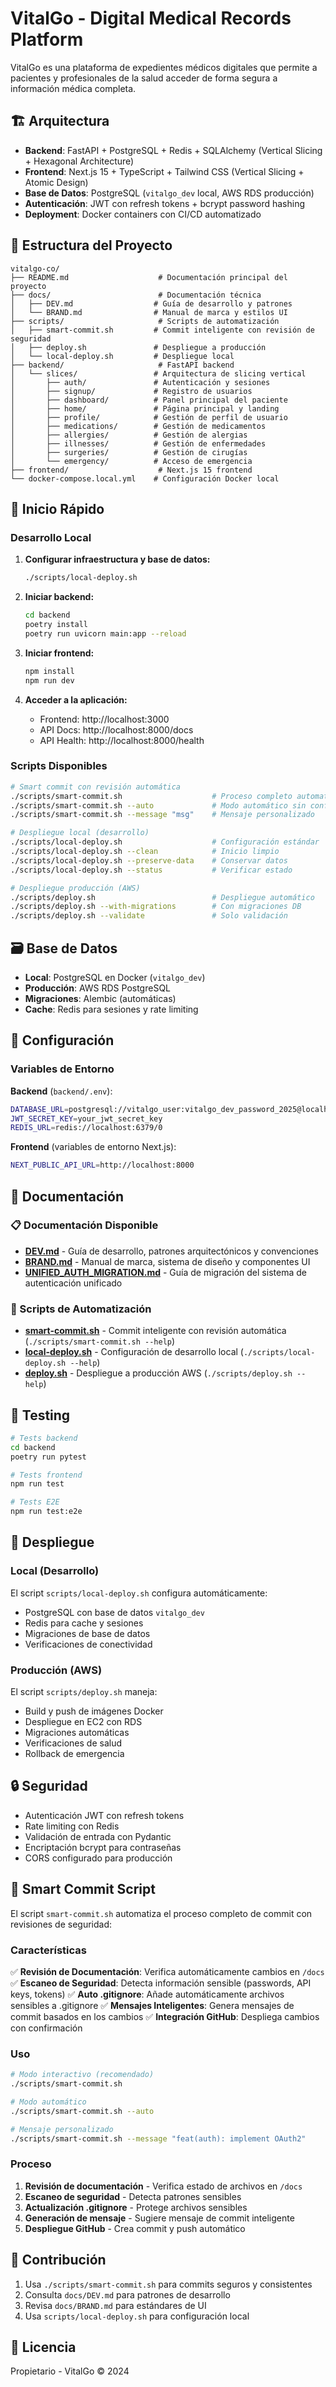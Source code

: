 # VitalGo - Digital Medical Records Platform

VitalGo es una plataforma de expedientes médicos digitales que permite a pacientes y profesionales de la salud acceder de forma segura a información médica completa.

## 🏗 Arquitectura

- **Backend**: FastAPI + PostgreSQL + Redis + SQLAlchemy (Vertical Slicing + Hexagonal Architecture)
- **Frontend**: Next.js 15 + TypeScript + Tailwind CSS (Vertical Slicing + Atomic Design)
- **Base de Datos**: PostgreSQL (`vitalgo_dev` local, AWS RDS producción)
- **Autenticación**: JWT con refresh tokens + bcrypt password hashing
- **Deployment**: Docker containers con CI/CD automatizado

## 📁 Estructura del Proyecto

```
vitalgo-co/
├── README.md                    # Documentación principal del proyecto
├── docs/                        # Documentación técnica
│   ├── DEV.md                  # Guía de desarrollo y patrones
│   └── BRAND.md                # Manual de marca y estilos UI
├── scripts/                     # Scripts de automatización
│   ├── smart-commit.sh         # Commit inteligente con revisión de seguridad
│   ├── deploy.sh               # Despliegue a producción
│   └── local-deploy.sh         # Despliegue local
├── backend/                     # FastAPI backend
│   └── slices/                 # Arquitectura de slicing vertical
│       ├── auth/               # Autenticación y sesiones
│       ├── signup/             # Registro de usuarios
│       ├── dashboard/          # Panel principal del paciente
│       ├── home/               # Página principal y landing
│       ├── profile/            # Gestión de perfil de usuario
│       ├── medications/        # Gestión de medicamentos
│       ├── allergies/          # Gestión de alergias
│       ├── illnesses/          # Gestión de enfermedades
│       ├── surgeries/          # Gestión de cirugías
│       └── emergency/          # Acceso de emergencia
├── frontend/                    # Next.js 15 frontend
└── docker-compose.local.yml    # Configuración Docker local
```

## 🚀 Inicio Rápido

### Desarrollo Local

1. **Configurar infraestructura y base de datos:**
   ```bash
   ./scripts/local-deploy.sh
   ```

2. **Iniciar backend:**
   ```bash
   cd backend
   poetry install
   poetry run uvicorn main:app --reload
   ```

3. **Iniciar frontend:**
   ```bash
   npm install
   npm run dev
   ```

4. **Acceder a la aplicación:**
   - Frontend: http://localhost:3000
   - API Docs: http://localhost:8000/docs
   - API Health: http://localhost:8000/health

### Scripts Disponibles

```bash
# Smart commit con revisión automática
./scripts/smart-commit.sh                    # Proceso completo automatizado
./scripts/smart-commit.sh --auto             # Modo automático sin confirmaciones
./scripts/smart-commit.sh --message "msg"    # Mensaje personalizado

# Despliegue local (desarrollo)
./scripts/local-deploy.sh                    # Configuración estándar
./scripts/local-deploy.sh --clean            # Inicio limpio
./scripts/local-deploy.sh --preserve-data    # Conservar datos
./scripts/local-deploy.sh --status           # Verificar estado

# Despliegue producción (AWS)
./scripts/deploy.sh                          # Despliegue automático
./scripts/deploy.sh --with-migrations        # Con migraciones DB
./scripts/deploy.sh --validate               # Solo validación
```

## 🗃 Base de Datos

- **Local**: PostgreSQL en Docker (`vitalgo_dev`)
- **Producción**: AWS RDS PostgreSQL
- **Migraciones**: Alembic (automáticas)
- **Cache**: Redis para sesiones y rate limiting

## 🔧 Configuración

### Variables de Entorno

**Backend** (`backend/.env`):
```bash
DATABASE_URL=postgresql://vitalgo_user:vitalgo_dev_password_2025@localhost:5432/vitalgo_dev
JWT_SECRET_KEY=your_jwt_secret_key
REDIS_URL=redis://localhost:6379/0
```

**Frontend** (variables de entorno Next.js):
```bash
NEXT_PUBLIC_API_URL=http://localhost:8000
```

## 📖 Documentación

### 📋 Documentación Disponible
- **[DEV.md](docs/DEV.md)** - Guía de desarrollo, patrones arquitectónicos y convenciones
- **[BRAND.md](docs/BRAND.md)** - Manual de marca, sistema de diseño y componentes UI
- **[UNIFIED_AUTH_MIGRATION.md](docs/UNIFIED_AUTH_MIGRATION.md)** - Guía de migración del sistema de autenticación unificado

### 🚀 Scripts de Automatización
- **[smart-commit.sh](scripts/smart-commit.sh)** - Commit inteligente con revisión automática (`./scripts/smart-commit.sh --help`)
- **[local-deploy.sh](scripts/local-deploy.sh)** - Configuración de desarrollo local (`./scripts/local-deploy.sh --help`)
- **[deploy.sh](scripts/deploy.sh)** - Despliegue a producción AWS (`./scripts/deploy.sh --help`)

## 🧪 Testing

```bash
# Tests backend
cd backend
poetry run pytest

# Tests frontend
npm run test

# Tests E2E
npm run test:e2e
```

## 🚢 Despliegue

### Local (Desarrollo)
El script `scripts/local-deploy.sh` configura automáticamente:
- PostgreSQL con base de datos `vitalgo_dev`
- Redis para cache y sesiones
- Migraciones de base de datos
- Verificaciones de conectividad

### Producción (AWS)
El script `scripts/deploy.sh` maneja:
- Build y push de imágenes Docker
- Despliegue en EC2 con RDS
- Migraciones automáticas
- Verificaciones de salud
- Rollback de emergencia

## 🔒 Seguridad

- Autenticación JWT con refresh tokens
- Rate limiting con Redis
- Validación de entrada con Pydantic
- Encriptación bcrypt para contraseñas
- CORS configurado para producción

## 🚀 Smart Commit Script

El script `smart-commit.sh` automatiza el proceso completo de commit con revisiones de seguridad:

### Características

✅ **Revisión de Documentación**: Verifica automáticamente cambios en `/docs`
✅ **Escaneo de Seguridad**: Detecta información sensible (passwords, API keys, tokens)
✅ **Auto .gitignore**: Añade automáticamente archivos sensibles a .gitignore
✅ **Mensajes Inteligentes**: Genera mensajes de commit basados en los cambios
✅ **Integración GitHub**: Despliega cambios con confirmación

### Uso

```bash
# Modo interactivo (recomendado)
./scripts/smart-commit.sh

# Modo automático
./scripts/smart-commit.sh --auto

# Mensaje personalizado
./scripts/smart-commit.sh --message "feat(auth): implement OAuth2"
```

### Proceso

1. **Revisión de documentación** - Verifica estado de archivos en `/docs`
2. **Escaneo de seguridad** - Detecta patrones sensibles
3. **Actualización .gitignore** - Protege archivos sensibles
4. **Generación de mensaje** - Sugiere mensaje de commit inteligente
5. **Despliegue GitHub** - Crea commit y push automático

## 🤝 Contribución

1. Usa `./scripts/smart-commit.sh` para commits seguros y consistentes
2. Consulta `docs/DEV.md` para patrones de desarrollo
3. Revisa `docs/BRAND.md` para estándares de UI
4. Usa `scripts/local-deploy.sh` para configuración local

## 📝 Licencia

Propietario - VitalGo © 2024